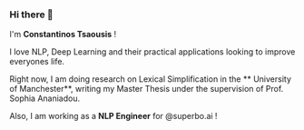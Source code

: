 ### Hi there 👋

I'm **Constantinos Tsaousis** !

I love NLP, Deep Learning and their practical applications looking to improve everyones life.

Right now, I am doing research on Lexical Simplification in the ** University of Manchester**, writing my Master Thesis under the supervision of Prof. Sophia Ananiadou.


Also, I am working as a **NLP Engineer** for @superbo.ai !

 

